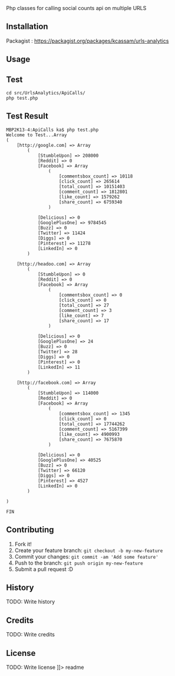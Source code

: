 <snippet>
  <content><![CDATA[
# ${1:Project Name}
 
Php classes for calling social counts api on multiple URLS
 
## Installation
 
Packagist : https://packagist.org/packages/kcassam/urls-analytics
 
## Usage
 
## Test

    cd src/UrlsAnalytics/ApiCalls/
    php test.php

## Test Result


    MBP2K13-4:ApiCalls ka$ php test.php
    Welcome to Test...Array
    (
        [http://google.com] => Array
            (
                [StumbleUpon] => 208000
                [Reddit] => 0
                [Facebook] => Array
                    (
                        [commentsbox_count] => 10118
                        [click_count] => 265614
                        [total_count] => 10151403
                        [comment_count] => 1812801
                        [like_count] => 1579262
                        [share_count] => 6759340
                    )
    
                [Delicious] => 0
                [GooglePlusOne] => 9784545
                [Buzz] => 0
                [Twitter] => 11424
                [Diggs] => 0
                [Pinterest] => 11278
                [LinkedIn] => 0
            )
    
        [http://headoo.com] => Array
            (
                [StumbleUpon] => 0
                [Reddit] => 0
                [Facebook] => Array
                    (
                        [commentsbox_count] => 0
                        [click_count] => 0
                        [total_count] => 27
                        [comment_count] => 3
                        [like_count] => 7
                        [share_count] => 17
                    )
    
                [Delicious] => 0
                [GooglePlusOne] => 24
                [Buzz] => 0
                [Twitter] => 28
                [Diggs] => 0
                [Pinterest] => 0
                [LinkedIn] => 11
            )
    
        [http://facebook.com] => Array
            (
                [StumbleUpon] => 114000
                [Reddit] => 0
                [Facebook] => Array
                    (
                        [commentsbox_count] => 1345
                        [click_count] => 0
                        [total_count] => 17744262
                        [comment_count] => 5167399
                        [like_count] => 4900993
                        [share_count] => 7675870
                    )
    
                [Delicious] => 0
                [GooglePlusOne] => 40525
                [Buzz] => 0
                [Twitter] => 66120
                [Diggs] => 0
                [Pinterest] => 4527
                [LinkedIn] => 0
            )
    
    )
    
    FIN



 
## Contributing
 
1. Fork it!
2. Create your feature branch: `git checkout -b my-new-feature`
3. Commit your changes: `git commit -am 'Add some feature'`
4. Push to the branch: `git push origin my-new-feature`
5. Submit a pull request :D
 
## History
 
TODO: Write history
 
## Credits
 
TODO: Write credits
 
## License
 
TODO: Write license
]]></content>
  <tabTrigger>readme</tabTrigger>
</snippet>
